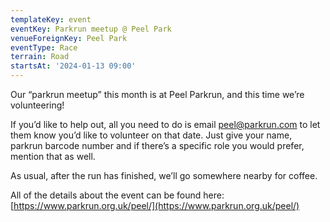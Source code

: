 ```yaml
---
templateKey: event
eventKey: Parkrun meetup @ Peel Park
venueForeignKey: Peel Park
eventType: Race
terrain: Road
startsAt: '2024-01-13 09:00'
---
```

Our “parkrun meetup” this month is at Peel Parkrun, and this time we’re volunteering!

If you’d like to help out, all you need to do is email peel@parkrun.com to let them know you’d like to volunteer on 
that date. Just give your name, parkrun barcode number and if there’s a specific role you would prefer, mention that as 
well.

As usual, after the run has finished, we’ll go somewhere nearby for coffee.

All of the details about the event can be found here: [https://www.parkrun.org.uk/peel/](https://www.parkrun.org.uk/peel/)